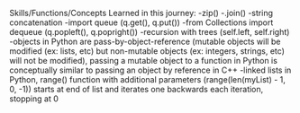 Skills/Functions/Concepts Learned in this journey:
-zip()
-.join()
-string concatenation
-import queue (q.get(), q.put())
-from Collections import dequeue (q.popleft(), q.popright())
-recursion with trees (self.left, self.right)
-objects in Python are pass-by-object-reference (mutable objects will be modified (ex: lists, etc) but non-mutable objects (ex: integers, strings, etc) will not be modified), passing a mutable object to a function in Python is conceptually similar to passing an object by reference in C++
-linked lists in Python, range() function with additional parameters (range(len(myList) - 1, 0, -1)) starts at end of list and iterates one backwards each iteration, stopping at 0
